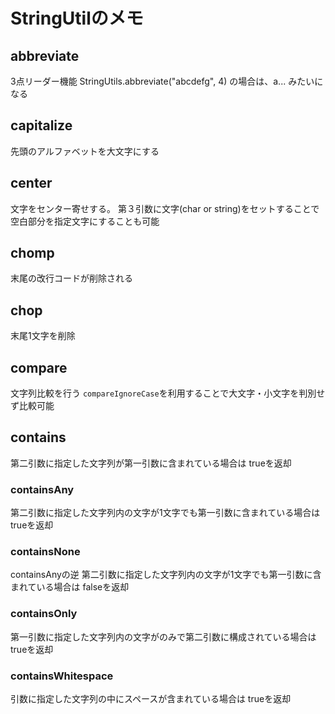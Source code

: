 # StringUtilのメモ

## abbreviate
3点リーダー機能
StringUtils.abbreviate("abcdefg", 4)
の場合は、a... みたいになる

## capitalize
先頭のアルファベットを大文字にする

## center
文字をセンター寄せする。
第３引数に文字(char or string)をセットすることで空白部分を指定文字にすることも可能

## chomp
末尾の改行コードが削除される

## chop
末尾1文字を削除

## compare
文字列比較を行う
`compareIgnoreCase`を利用することで大文字・小文字を判別せず比較可能

## contains
第二引数に指定した文字列が第一引数に含まれている場合は trueを返却

### containsAny
第二引数に指定した文字列内の文字が1文字でも第一引数に含まれている場合は trueを返却
### containsNone
containsAnyの逆
第二引数に指定した文字列内の文字が1文字でも第一引数に含まれている場合は falseを返却
### containsOnly
第一引数に指定した文字列内の文字がのみで第二引数に構成されている場合は trueを返却
### containsWhitespace
引数に指定した文字列の中にスペースが含まれている場合は trueを返却
